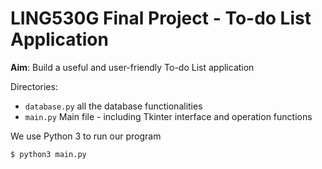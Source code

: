 # LING530G Final Project - To-do List Application

**Aim**: Build a useful and user-friendly To-do List application

Directories:
- <code>database.py</code> all the database functionalities
- <code>main.py</code> Main file - including Tkinter interface and operation functions

We use Python 3 to run our program
```bash
$ python3 main.py
```
